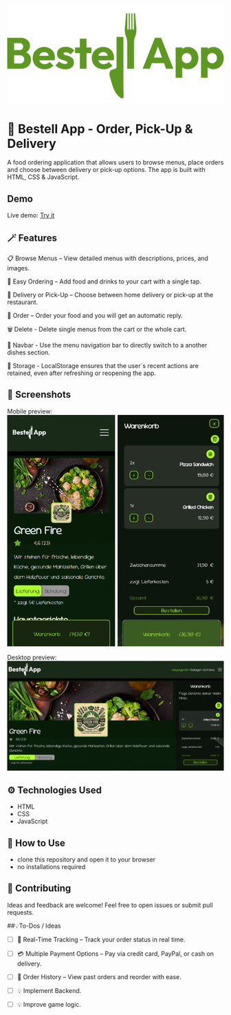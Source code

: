 ![Game Logo](./assets/logo/bestellapp-logo.PNG)

# 🥙 Bestell App - Order, Pick-Up & Delivery

A food ordering application that allows users to browse menus, place orders and choose between delivery or pick-up options. The app is built with HTML, CSS & JavaScript.

## Demo

Live demo: [Try it](https://michelle-bit-web.github.io/bestell-app)

## 🪄 Features

📋 Browse Menus – View detailed menus with descriptions, prices, and images.

🛒 Easy Ordering – Add food and drinks to your cart with a single tap.

🚗 Delivery or Pick-Up – Choose between home delivery or pick-up at the restaurant.

📨 Order – Order your food and you will get an automatic reply.

🗑️ Delete - Delete single menus from the cart or the whole cart.

🔎 Navbar - Use the menu navigation bar to directly switch to a another dishes section.

🧠 Storage - LocalStorage ensures that the user´s recent actions are retained, even after refreshing or reopening the app. 

## 📸 Screenshots

Mobile preview:
![App Board](./assets/img/preview-mobile.png)

Desktop preview:
![App Board](./assets/img/preview-desktop.png)

## ⚙️ Technologies Used

- HTML
- CSS
- JavaScript

## 🫳 How to Use

- clone this repository and open it to your browser
- no installations required

## 🤝 Contributing

Ideas and feedback are welcome! Feel free to open issues or submit pull requests.

##💡To-Dos / Ideas

- [ ] 📍 Real-Time Tracking – Track your order status in real time.

- [ ] 💳 Multiple Payment Options – Pay via credit card, PayPal, or cash on delivery.

- [ ] 🧾 Order History – View past orders and reorder with ease.

- [ ] 💡 Implement Backend.

- [ ] 💡 Improve game logic.
   


